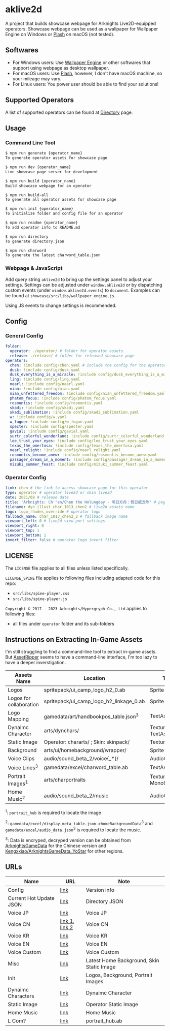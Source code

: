 # aklive2d

A project that builds showcase webpage for Arknights Live2D-equipped operators. Showcase webpage can be used as a wallpaper for Wallpaper Engine on Windows or [Plash](https://github.com/sindresorhus/Plash) on macOS (not tested).

## Softwares
- For Windows users: Use [Wallpaper Engine](https://www.wallpaperengine.io/en) or other softwares that support using webpage as desktop wallpaper.
- For macOS users: Use [Plash](https://github.com/sindresorhus/Plash), however, I don't have macOS machine, so your mileage may vary.
- For Linux users: You power user should be able to find your solutions!

## Supported Operators
A list of supported operators can be found at [Directory](https://gura.ch/aklive2d) page.

## Usage
### Command Line Tool

``` bash
$ npm run generate {operator_name}
To generate operator assets for showcase page
```
``` bash
$ npm run dev {operator_name}
Live showcase page server for development
```
``` bash
$ npm run build {operator_name}
Build showcase webpage for an operator
```
``` bash
$ npm run build-all
To generate all operator assets for showcase page
```
``` bash
$ npm run init {operator_name}
To initialize folder and config file for an operator
```
``` bash
$ npm run readme {operator_name}
To add operator info to README.md
```
``` bash
$ npm run directory
To generate directory.json
```
``` bash
$ npm run charword
To generate the latest charword_table.json
```
### Webpage & JavaScript

Add query string `aklive2d` to bring up the settings panel to adjust your settings. 
Settings can be adjusted under `window.aklive2d` or by dispatching custom events (under `window.aklive2d.events`) to `document`. 
Examples can be found at `showcase/src/libs/wallpaper_engine.js`.

Using JS events to change settings is recommended.

## Config
### General Config
``` yaml
folder: 
  operator: ./operator/ # folder for operator assets
  release: ./release/ # folder for released showcase page
operators:
  chen: !include config/chen.yaml # include the config for the operator under folder `config/chen.yaml`
  dusk: !include config/dusk.yaml
  dusk_everything_is_a_miracle: !include config/dusk_everything_is_a_miracle.yaml
  ling: !include config/ling.yaml
  nearl: !include config/nearl.yaml
  nian: !include config/nian.yaml
  nian_unfettered_freedom: !include config/nian_unfettered_freedom.yaml
  phatom_focus: !include config/phatom_focus.yaml
  rosmontis: !include config/rosmontis.yaml
  skadi: !include config/skadi.yaml
  skadi_sublimation: !include config/skadi_sublimation.yaml
  w: !include config/w.yaml
  w_fugue: !include config/w_fugue.yaml
  specter: !include config/specter.yaml
  gavial: !include config/gavial.yaml
  surtr_colorful_wonderland: !include config/surtr_colorful_wonderland.yaml
  lee_trust_your_eyes: !include config/lee_trust_your_eyes.yaml
  texas_the_omertosa: !include config/texas_the_omertosa.yaml
  nearl_relight: !include config/nearl_relight.yaml
  rosmontis_become_anew: !include config/rosmontis_become_anew.yaml
  passager_dream_in_a_moment: !include config/passager_dream_in_a_moment.yaml
  mizuki_summer_feast: !include config/mizuki_summer_feast.yaml
```
### Operator Config
```yaml
link: chen # the link to access showcase page for this operator
type: operator # operator live2d or skin live2d
date: 2021/08 # release date
title: 'Arknights: Ch''en/Chen the Holungday - 明日方舟：假日威龙陈' # page title
filename: dyn_illust_char_1013_chen2 # live2d assets name
logo: logo_rhodes_override # operator logo
fallback_name: char_1013_chen2_2 # fallback image name
viewport_left: 0 # live2d view port settings
viewport_right: 0
viewport_top: 1
viewport_bottom: 1
invert_filter: false # operator logo invert filter
```
## LICENSE

The `LICENSE` file applies to all files unless listed specifically.

`LICENSE_SPINE` file applies to following files including adapted code for this repo:

- `src/libs/spine-player.css`
- `src/libs/spine-player.js`

`Copyright © 2017 - 2023 Arknights/Hypergryph Co., Ltd` applies to following files:

- all files under `operator` folder and its sub-folders

## Instructions on Extracting In-Game Assets
I'm still struggling to find a command-line tool to extract in-game assets. But [AssetRipper](https://github.com/AssetRipper/AssetRipper) seems to have a command-line interface, I'm too lazy to have a deeper inverstigation.

| Assets Name | Location | Type |
|-------------|----------|------|
| Logos       | spritepack/ui_camp_logo_h2_0.ab | Sprite |
| Logos for collaboration | spritepack/ui_camp_logo_h2_linkage_0.ab | Sprite |
| Logo Mapping | gamedata/art/handbookpos_table.json<sup>3</sup> | TextAsset |
| Dynaimc Character | arts/dynchars/ | Texture2D & TextAsset |
| Static Image | Operator: chararts/ ; Skin: skinpack/ | Texture2D |
| Background | arts/ui/homebackground/wrapper/ | Sprite |
| Voice Clips | audio/sound_beta_2/voice{_*}/ | AudioClip |
| Voice Lines<sup>3</sup> | gamedata/excel/charword_table.ab | TextAsset |
| Portrait Images<sup>1</sup> | arts/charportraits | Texture2D & MonoBehaviour |
| Home Music<sup>2</sup> | audio/sound_beta_2/music | AudioClip |

<sup>1</sup>: `portrait_hub` is required to locate the image

<sup>2</sup>: `gamedata/excel/display_meta_table.json->homeBackgroundData`<sup>3</sup> and `gamedata/excel/audio_data.json`<sup>3</sup> is required to locate the music.

<sup>3</sup>: Data is encryped, decryped version can be obtained from [ArknightsGameData](https://github.com/Kengxxiao/ArknightsGameData) for the Chinese version and [Kengxxiao/ArknightsGameData_YoStar](https://github.com/Kengxxiao/ArknightsGameData_YoStar) for other regions.

## URLs

| Name | URL | Note |
|------|-----|------|
| Config | [link](https://ak-conf.hypergryph.com/config/prod/official/Android/version) | Version info |
| Current Hot Update JSON | [link](https://ak.hycdn.cn/assetbundle/official/Android/assets/24-07-09-15-29-50-f0a675/hot_update_list.json) | Directory JSON | 
| Voice JP | [link](https://ak.hycdn.cn/assetbundle/official/Android/assets/24-07-09-15-29-50-f0a675/lpack_vcjp.dat) | Voice JP |
| Voice CN | [link 1](https://ak.hycdn.cn/assetbundle/official/Android/assets/24-07-09-15-29-50-f0a675/lpack_vccn.dat), [link 2](https://ak.hycdn.cn/assetbundle/official/Android/assets/24-07-09-15-29-50-f0a675/lpack_vcbsc.dat) | Voice CN |
| Voice KR | [link](https://ak.hycdn.cn/assetbundle/official/Android/assets/24-07-09-15-29-50-f0a675/lpack_vckr.dat) | Voice KR |
| Voice EN | [link](https://ak.hycdn.cn/assetbundle/official/Android/assets/24-07-09-15-29-50-f0a675/lpack_vcen.dat) | Voice EN |
| Voice Custom | [link](https://ak.hycdn.cn/assetbundle/official/Android/assets/24-07-09-15-29-50-f0a675/lpack_vccsm.dat) | Voice Custom |
| Misc | [link](https://ak.hycdn.cn/assetbundle/official/Android/assets/24-07-09-15-29-50-f0a675/lpack_v052.dat) | Latest Home Background, Skin Static Image |
| Init | [link](https://ak.hycdn.cn/assetbundle/official/Android/assets/24-07-09-15-29-50-f0a675/lpack_init.dat) | Logos, Background, Portrait Images |
| Dynaimc Characters | [link](https://ak.hycdn.cn/assetbundle/official/Android/assets/24-07-09-15-29-50-f0a675/lpack_dynilst.dat) | Dynaimc Character |
| Static Image | [link](https://ak.hycdn.cn/assetbundle/official/Android/assets/24-07-09-15-29-50-f0a675/lpack_crart.dat) | Operator Static Image |
| Home Music | [link](https://ak.hycdn.cn/assetbundle/official/Android/assets/24-07-09-15-29-50-f0a675/lpack_music.dat) | Home Music |
| L Com? | [link](https://ak.hycdn.cn/assetbundle/official/Android/assets/24-07-09-15-29-50-f0a675/lpack_lcom.dat) | portrait_hub.ab |